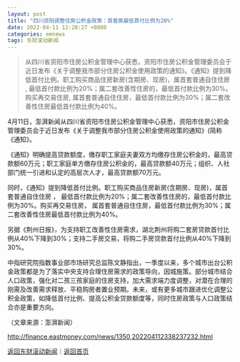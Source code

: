 ```yaml
---
layout: post
title: "四川资阳调整住房公积金政策：首套房最低首付比例为20%"
date: 2022-04-11 12:28:27 +0800
categories: emnews
tags: 东财滚动新闻
---
```

> 从四川省资阳市住房公积金管理中心获悉，资阳市住房公积金管理委员会于近日发布《关于调整我市部分住房公积金使用政策的通知》。《通知》提到降低首付比例。职工购买商品住房新房(含期房、现房)，属首套普通自住住房 , 最低首付款比例为20%；属二套改善性住房的，最低首付款比例为30%。购买再交易住房, 属首套普通自住住房，最低首付款比例为30%；属二套改善性住房最低首付款比例为40%。

<p>4月11日，澎湃新闻从四川省资阳市住房公积金管理中心获悉，资阳市住房公积金管理委员会于近日发布《关于调整我市部分住房公积金使用政策的通知》(简称《通知》。</p><p>《通知》明确提高贷款额度，缴存职工家庭夫妻双方均缴存住房公积金的，最高贷款额60万元；职工家庭单方缴存住房公积金的，最高贷款额40万元；组织、人社部门统一引进和认定的高层次人才，最高贷款额70万元。</p><p>同时，《通知》提到降低首付比例。职工购买商品住房新房(含期房、现房)，属首套普通自住住房 ， 最低首付款比例为20%；属二套改善性住房的，最低首付款比例为30%。购买再交易住房， 属首套普通自住住房，最低首付款比例为30%；属二套改善性住房最低首付款比例为40%。</p><p>另据《荆州日报》，为支持职工改善性住房需求，湖北荆州将购二套房贷款首付比例从40%下降到30%；支持二手房交易，将购二手房贷款首付比例从40%下降到30%。</p><p>中指研究院指数事业部市场研究总监陈文静指出，一季度以来，多个城市出台公积金政策都是为了落实中央支持合理住房需求的政策导向，因城施策。部分城市结合人口政策，强化对二孩三孩家庭的住房支持，加大需求端力度调整，对潜在合理的刚需及改善需求释放、平稳购房者置业预期。未来，或有更多城市跟进优化调整公积金政策，如降低首付比例、提高公积金贷款额度等，同时住房政策与人口政策结合亦是重要方向。 </p><p class="em_media">（文章来源：澎湃新闻）</p>

<http://finance.eastmoney.com/news/1350,202204112338237232.html>

[返回东财滚动新闻](//finews.withounder.com/emnews/)｜[返回首页](//finews.withounder.com/)